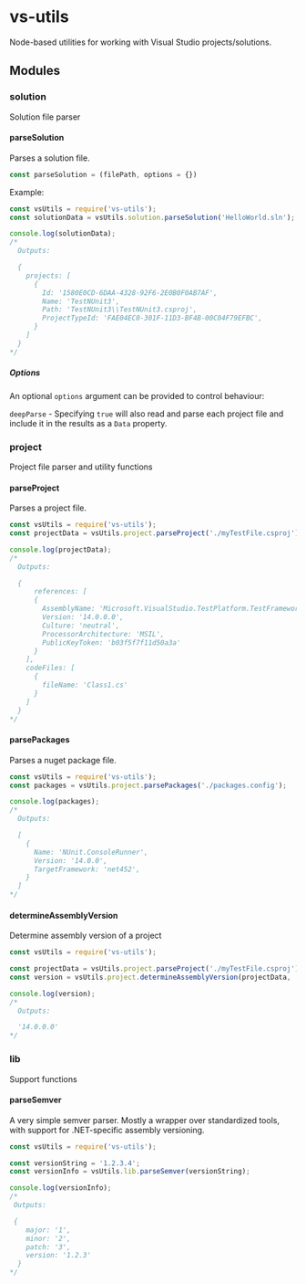 # vs-utils

Node-based utilities for working with Visual Studio projects/solutions.

## Modules

### solution
Solution file parser

#### parseSolution
Parses a solution file.

```js
const parseSolution = (filePath, options = {})
```

Example:
```js
const vsUtils = require('vs-utils');
const solutionData = vsUtils.solution.parseSolution('HelloWorld.sln');

console.log(solutionData);
/*
  Outputs:

  {
    projects: [
      {
        Id: '1580E0CD-6DAA-4328-92F6-2E0B0F0AB7AF',
        Name: 'TestNUnit3',
        Path: 'TestNUnit3\\TestNUnit3.csproj',
        ProjectTypeId: 'FAE04EC0-301F-11D3-BF4B-00C04F79EFBC',
      }
    ]
  }
*/
``` 

##### Options
An optional `options` argument can be provided to control behaviour:

`deepParse` - Specifying `true` will also read and parse each project file and include it in the results as a `Data` property.

### project
Project file parser and utility functions

#### parseProject
Parses a project file.

```js
const vsUtils = require('vs-utils');
const projectData = vsUtils.project.parseProject('./myTestFile.csproj');

console.log(projectData);
/*
  Outputs:

  {
 	  references: [
      {
        AssemblyName: 'Microsoft.VisualStudio.TestPlatform.TestFramework',
        Version: '14.0.0.0',
        Culture: 'neutral',
        ProcessorArchitecture: 'MSIL',
        PublicKeyToken: 'b03f5f7f11d50a3a'
      }
  	],
    codeFiles: [
      {
        fileName: 'Class1.cs'
      }
    ]
  }
*/
``` 

#### parsePackages
Parses a nuget package file.

```js
const vsUtils = require('vs-utils');
const packages = vsUtils.project.parsePackages('./packages.config');

console.log(packages);
/*
  Outputs:

  [
    {
      Name: 'NUnit.ConsoleRunner',
      Version: '14.0.0',
      TargetFramework: 'net452',
    }
  ]
*/
``` 

#### determineAssemblyVersion
Determine assembly version of a project

```js
const vsUtils = require('vs-utils');

const projectData = vsUtils.project.parseProject('./myTestFile.csproj');
const version = vsUtils.project.determineAssemblyVersion(projectData, 'Microsoft.VisualStudio.TestPlatform.TestFramework');

console.log(version);
/*
  Outputs:

  '14.0.0.0'
*/
``` 

### lib
Support functions

#### parseSemver
A very simple semver parser. Mostly a wrapper over standardized tools, with support for .NET-specific assembly versioning.

```js
const vsUtils = require('vs-utils');

const versionString = '1.2.3.4';
const versionInfo = vsUtils.lib.parseSemver(versionString);

console.log(versionInfo);
/*
 Outputs:

 {
    major: '1',
    minor: '2',
    patch: '3',
    version: '1.2.3'
  }
*/
```
